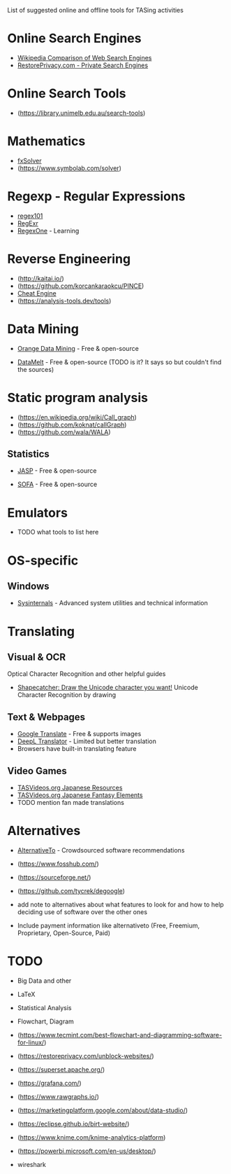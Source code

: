 List of suggested online and offline tools for TASing activities

# Online Search Engines

- [Wikipedia Comparison of Web Search Engines](https://en.wikipedia.org/wiki/Comparison_of_web_search_engines)
- [RestorePrivacy.com - Private Search Engines](https://restoreprivacy.com/private-search-engine/)

# Online Search Tools
- (https://library.unimelb.edu.au/search-tools)

# Mathematics

- [fxSolver](https://www.fxsolver.com/)
- (https://www.symbolab.com/solver)


# Regexp - Regular Expressions

- [regex101](https://regex101.com/)
- [RegExr](https://regexr.com/)
- [RegexOne](https://regexone.com/) - Learning


# Reverse Engineering

- (http://kaitai.io/)
- (https://github.com/korcankaraokcu/PINCE)
- [Cheat Engine](https://www.cheatengine.org/)
- (https://analysis-tools.dev/tools)

# Data Mining

- [Orange Data Mining](https://orangedatamining.com/) - Free & open-source

- [DataMelt](https://datamelt.org/|DataMelt) - Free & open-source (TODO is it? It says so but couldn't find the sources)

# Static program analysis

- (https://en.wikipedia.org/wiki/Call_graph)
- (https://github.com/koknat/callGraph)
- (https://github.com/wala/WALA)


## Statistics

- [JASP](https://jasp-stats.org/) - Free & open-source

- [SOFA](https://www.sofastatistics.com/home.php) - Free & open-source

# Emulators

- TODO what tools to list here

# OS-specific

## Windows

- [Sysinternals](https://docs.microsoft.com/en-us/sysinternals/) - Advanced system utilities and technical information

# Translating 

## Visual & OCR

Optical Character Recognition and other helpful guides

- [Shapecatcher: Draw the Unicode character you want!](https://shapecatcher.com/) Unicode Character Recognition by drawing

## Text & Webpages

- [Google Translate](https://translate.google.com/) - Free & supports images
- [DeepL Translator](https://www.deepl.com/translator) - Limited but better translation
- Browsers have built-in translating feature

## Video Games

- [TASVideos.org Japanese Resources](https://tasvideos.org/JapaneseResources)
- [TASVideos.org Japanese Fantasy Elements](https://tasvideos.org/JapaneseFantasyElements)
- TODO mention fan made translations

# Alternatives

- [AlternativeTo](https://alternativeto.net/) - Crowdsourced software recommendations
- (https://www.fosshub.com/)
- (https://sourceforge.net/)
- (https://github.com/tycrek/degoogle)

- add note to alternatives about what features to look for and how to help deciding use of software over the other ones

* Include payment information like alternativeto (Free, Freemium, Proprietary, Open-Source, Paid)

# TODO
- Big Data and other
- LaTeX
- Statistical Analysis

- Flowchart, Diagram
- (https://www.tecmint.com/best-flowchart-and-diagramming-software-for-linux/)

- (https://restoreprivacy.com/unblock-websites/)

- (https://superset.apache.org/)
- (https://grafana.com/)
- (https://www.rawgraphs.io/)
- (https://marketingplatform.google.com/about/data-studio/)
- (https://eclipse.github.io/birt-website/)
- (https://www.knime.com/knime-analytics-platform)
- (https://powerbi.microsoft.com/en-us/desktop/)

- wireshark